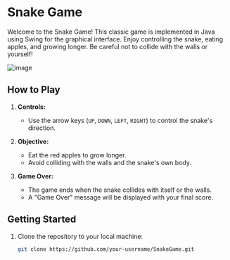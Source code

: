 # Snake Game

Welcome to the Snake Game! This classic game is implemented in Java using Swing for the graphical interface. Enjoy controlling the snake, eating apples, and growing longer. Be careful not to collide with the walls or yourself!

![image](https://github.com/Marinopolis/Snake-Game-Java/assets/133904605/8d14bda3-a064-43ec-9e7c-9a40742c01f8)

## How to Play

1. **Controls:**
   - Use the arrow keys (`UP`, `DOWN`, `LEFT`, `RIGHT`) to control the snake's direction.
   
2. **Objective:**
   - Eat the red apples to grow longer.
   - Avoid colliding with the walls and the snake's own body.

3. **Game Over:**
   - The game ends when the snake collides with itself or the walls.
   - A "Game Over" message will be displayed with your final score.

## Getting Started

1. Clone the repository to your local machine:

   ```bash
   git clone https://github.com/your-username/SnakeGame.git
